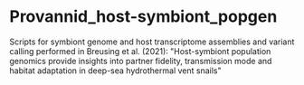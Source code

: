 # Provannid_host-symbiont_popgen

Scripts for symbiont genome and host transcriptome assemblies and variant calling performed in Breusing et al. (2021): "Host-symbiont population genomics provide insights into partner fidelity, transmission mode and habitat adaptation in deep-sea hydrothermal vent snails" 
